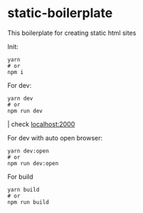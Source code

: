 # static-boilerplate

This boilerplate for creating static html sites

Init:
```
yarn
# or
npm i
```

For dev:

```
yarn dev
# or
npm run dev
```

| check [localhost:2000](http://localhost:2000)

For dev with auto open browser:

```
yarn dev:open
# or
npm run dev:open
```

For build

```
yarn build
# or
npm run build
```
